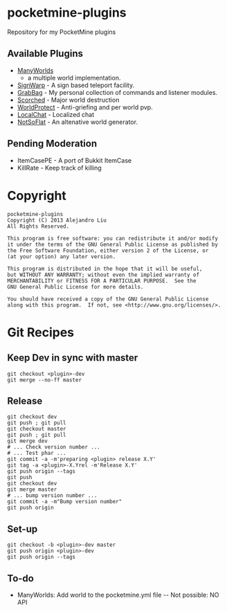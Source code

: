 pocketmine-plugins
==================

Repository for my PocketMine plugins

## Available Plugins

* [ManyWorlds](http://forums.pocketmine.net/plugins/manyworlds.1042/)
  - a multiple world implementation.
* [SignWarp](http://forums.pocketmine.net/plugins/signwarp.1043/) - A
  sign based teleport facility.
* [GrabBag](http://forums.pocketmine.net/plugins/grabbag.1060/) - My
  personal collection of commands and listener modules.
* [Scorched](http://forums.pocketmine.net/plugins/scorched.1062/) -
  Major world destruction
* [WorldProtect](http://forums.pocketmine.net/plugins/worldprotect.1079/) -
  Anti-griefing and per world pvp.
* [LocalChat](http://forums.pocketmine.net/plugins/localchat.1083/) -
  Localized chat
* [NotSoFlat](http://forums.pocketmine.net/plugins/notsoflat.385/) -
  An altenative world generator.

## Pending Moderation

* ItemCasePE - A port of Bukkit ItemCase
* KillRate - Keep track of killing


Copyright
=========

    pocketmine-plugins
    Copyright (C) 2013 Alejandro Liu  
    All Rights Reserved.

    This program is free software: you can redistribute it and/or modify
    it under the terms of the GNU General Public License as published by
    the Free Software Foundation, either version 2 of the License, or
    (at your option) any later version.

    This program is distributed in the hope that it will be useful,
    but WITHOUT ANY WARRANTY; without even the implied warranty of
    MERCHANTABILITY or FITNESS FOR A PARTICULAR PURPOSE.  See the
    GNU General Public License for more details.

    You should have received a copy of the GNU General Public License
    along with this program.  If not, see <http://www.gnu.org/licenses/>.

Git Recipes
===========

## Keep Dev in sync with master

    git checkout <plugin>-dev
    git merge --no-ff master

## Release

    git checkout dev
    git push ; git pull
    git checkout master
    git push ; git pull
    git merge dev
    # ... Check version number ...
    # ... Test phar ...
    git commit -a -m'preparing <plugin> release X.Y'
    git tag -a <plugin>-X.Yrel -m'Release X.Y'
    git push origin --tags
    git push
    git checkout dev
    git merge master
    # ... bump version number ...
    git commit -a -m"Bump version number"
    git push origin

## Set-up

    git checkout -b <plugin>-dev master
    git push origin <plugin>-dev
    git push origin --tags

To-do
-----

* ManyWorlds: Add world to the pocketmine.yml file -- Not possible: NO
  API
